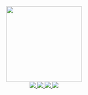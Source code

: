 <div id="header" align="center">
  <img src="https://media.tenor.com/mzWh-dzSqgwAAAAi/dpog.gif" width="200">
</div>
<div id="badges" align="center">
  <a href="https://t.me/n30Nk1nG">
    <img src="https://img.shields.io/badge/telegram-blue?logo=telegram&logoColor=white">
  </a>
  <a href="https://discord.com/users/496273213509074945">
    <img src="https://img.shields.io/badge/discord-00008b?logo=discord&logoColor=white">
  </a>
  <a href="https://steamcommunity.com/id/bigbabyban228/">
    <img src="https://img.shields.io/badge/steam-black?logo=steam&logoColor=white">
  </a>
  <a href="https://m-y.su/PuGaLo2907">
    <img src="https://img.shields.io/badge/social-green?logo=aboutdotme&logoColor=white">
  </a>
</div>
<!--
**PuGaLo2907/PuGaLo2907** is a ✨ _special_ ✨ repository because its `README.md` (this file) appears on your GitHub profile.

Here are some ideas to get you started:

- 🔭 I’m currently working on ...
- 🌱 I’m currently learning ...
- 👯 I’m looking to collaborate on ...
- 🤔 I’m looking for help with ...
- 💬 Ask me about ...
- 📫 How to reach me: ...
- 😄 Pronouns: ...
- ⚡ Fun fact: ...
-->

